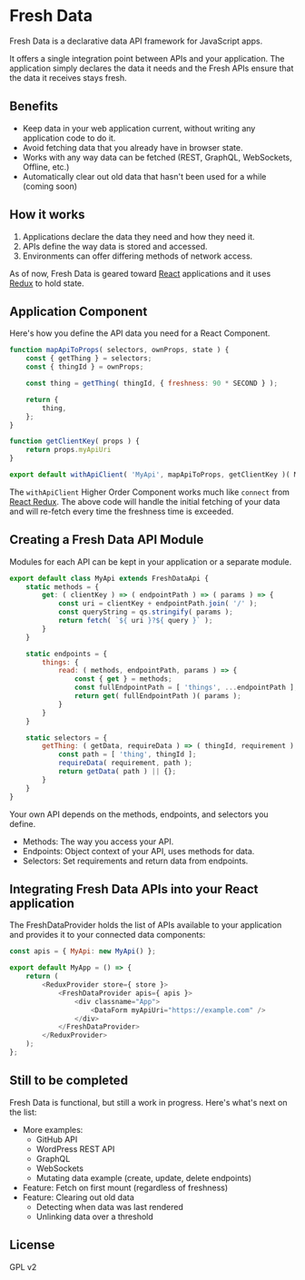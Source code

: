 # Fresh Data

Fresh Data is a declarative data API framework for JavaScript apps.

It offers a single integration point between APIs and your application.
The application simply declares the data it needs and the Fresh APIs ensure that the data it receives stays fresh.

## Benefits

* Keep data in your web application current, without writing any application code to do it.
* Avoid fetching data that you already have in browser state.
* Works with any way data can be fetched (REST, GraphQL, WebSockets, Offline, etc.)
* Automatically clear out old data that hasn't been used for a while (coming soon)

## How it works

1. Applications declare the data they need and how they need it.
2. APIs define the way data is stored and accessed.
3. Environments can offer differing methods of network access.

As of now, Fresh Data is geared toward [React](https://github.com/facebook/react) applications and it uses [Redux](https://github.com/reduxjs/redux) to hold state.

## Application Component

Here's how you define the API data you need for a React Component.

```js
function mapApiToProps( selectors, ownProps, state ) {
	const { getThing } = selectors;
	const { thingId } = ownProps;

	const thing = getThing( thingId, { freshness: 90 * SECOND } );

	return {
		thing,
	};
}

function getClientKey( props ) {
	return props.myApiUri
}

export default withApiClient( 'MyApi', mapApiToProps, getClientKey )( MyReactComponent );
```

The `withApiClient` Higher Order Component works much like `connect` from [React Redux](https://github.com/reduxjs/react-redux).
The above code will handle the initial fetching of your data and will re-fetch every time the freshness time is exceeded.

## Creating a Fresh Data API Module

Modules for each API can be kept in your application or a separate module.

```js
export default class MyApi extends FreshDataApi {
	static methods = {
		get: ( clientKey ) => ( endpointPath ) => ( params ) => {
			const uri = clientKey + endpointPath.join( '/' );
			const queryString = qs.stringify( params );
			return fetch( `${ uri }?${ query }` );
		}
	}

	static endpoints = {
		things: {
			read: ( methods, endpointPath, params ) => {
				const { get } = methods;
				const fullEndpointPath = [ 'things', ...endpointPath ];
				return get( fullEndpointPath )( params );
			}
		}
	}

	static selectors = {
		getThing: ( getData, requireData ) => ( thingId, requirement ) => {
			const path = [ 'thing', thingId ];
			requireData( requirement, path );
			return getData( path ) || {};
		}
	}
}
```

Your own API depends on the methods, endpoints, and selectors you define.
- Methods: The way you access your API.
- Endpoints: Object context of your API, uses methods for data.
- Selectors: Set requirements and return data from endpoints.

## Integrating Fresh Data APIs into your React application

The FreshDataProvider holds the list of APIs available to your application and provides it to your connected data components:

```js
const apis = { MyApi: new MyApi() };

export default MyApp = () => {
	return (
		<ReduxProvider store={ store }>
			<FreshDataProvider apis={ apis }>
				<div classname="App">
					<DataForm myApiUri="https://example.com" />
				</div>
			</FreshDataProvider>
		</ReduxProvider>
	);
};
```

## Still to be completed

Fresh Data is functional, but still a work in progress. Here's what's next on the list:
- More examples:
  - GitHub API
  - WordPress REST API
  - GraphQL
  - WebSockets
  - Mutating data example (create, update, delete endpoints)
- Feature: Fetch on first mount (regardless of freshness)
- Feature: Clearing out old data
  - Detecting when data was last rendered
  - Unlinking data over a threshold

## License
GPL v2

